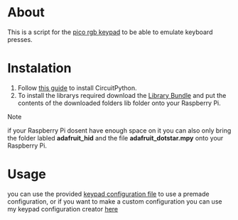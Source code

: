 # About
This is a script for the [pico rgb keypad](https://shop.pimoroni.com/products/pico-rgb-keypad-base) to be able to emulate keyboard presses.

# Instalation
1. Follow [this guide](https://learn.adafruit.com/getting-started-with-raspberry-pi-pico-circuitpython/circuitpython) to install CircuitPython.
2. To install the librarys required download the [Library Bundle](https://circuitpython.org/libraries) and put the contents of the downloaded folders lib folder onto your Raspberry Pi.

> [!NOTE]
> if your Raspberry Pi dosent have enough space on it you can also only bring the folder labled **adafruit_hid** and the file **adafruit_dotstar.mpy** onto your Raspberry Pi.

# Usage
you can use the provided [keypad configuration file](/KeypadSave.save) to use a premade configuration, or if you want to make a custom configuration you can use my keypad configuration creator [here](https://github.com/Man2787/Keypad-interface)